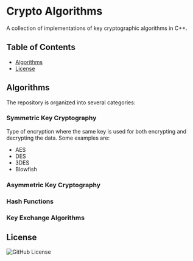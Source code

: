 # Crypto Algorithms

A collection of implementations of key cryptographic algorithms in C++.

## Table of Contents

- [Algorithms](#algorithms)
- [License](#license)

## Algorithms

The repository is organized into several categories:

### Symmetric Key Cryptography
Type of encryption where the same key is used for both encrypting and decrypting the data.
Some examples are:
- AES
- DES
- 3DES
- Blowfish

### Asymmetric Key Cryptography

### Hash Functions

### Key Exchange Algorithms

## License
![GitHub License](https://img.shields.io/github/license/jlopezestrada/crypto-algorithms)
